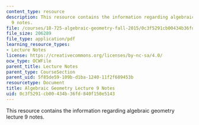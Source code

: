 ```yaml
---
content_type: resource
description: This resource contains the information regarding algebraic geometry lecture
  9 notes.
file: /courses/18-725-algebraic-geometry-fall-2015/0c3f5291cb00434b36fd840f150e5143_MIT18_725F15_lec09.pdf
file_size: 206289
file_type: application/pdf
learning_resource_types:
- Lecture Notes
license: https://creativecommons.org/licenses/by-nc-sa/4.0/
ocw_type: OCWFile
parent_title: Lecture Notes
parent_type: CourseSection
parent_uid: 5f85de59-109b-d1ba-1240-11f2f689453b
resourcetype: Document
title: Algebraic Geometry Lecture 9 Notes
uid: 0c3f5291-cb00-434b-36fd-840f150e5143
---
```

This resource contains the information regarding algebraic geometry lecture 9 notes.